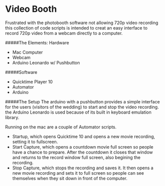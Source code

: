 Video Booth
===========
Frustrated with the photobooth software not allowing 720p video recording this collection of code scripts is intended to creat an easy interface to record 720p video from a webcam directly to a computer.

#####The Elements:
Hardware
- Mac Computer
- Webcam
- Arduino Leonardo w/ Pushbutton

#####Software
- Quicktime Player 10
- Automator
- Arduino

#####The Setup
The arduino with a pushbutton provides a simple interface for the users (visitors of the wedding) to start and stop the video recording. the Arduino Leonardo is used because of its built in keyboard emulation library.

Running on the mac are a couple of Automator scripts.
- Startup, which opens Quicktime 10 and opens a new movie recording, setting it to fullscreen.
- Start Capture, which opens a countdown movie full screen so people have a chance to prepare. After the countdown it closes that window and returns to the record window full screen, also begining the recording.
- Stop Capture, which stops the recording and saves it. It then opens a new movie recording and sets it to full screen so people can see themselves when they sit down in front of the computer.

